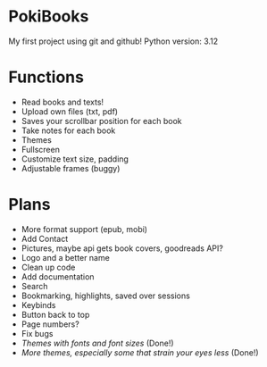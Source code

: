 # PokiBooks
My first project using git and github!
Python version: 3.12


# Functions
* Read books and texts!
* Upload own files (txt, pdf)
* Saves your scrollbar position for each book
* Take notes for each book 
* Themes
* Fullscreen
* Customize text size, padding
* Adjustable frames (buggy)

# Plans
* More format support (epub, mobi)
* Add Contact
* Pictures, maybe api gets book covers, goodreads API?
* Logo and a better name
* Clean up code
* Add documentation
* Search 
* Bookmarking, highlights, saved over sessions 
* Keybinds
* Button back to top
* Page numbers?
* Fix bugs
* *Themes with fonts and font sizes* (Done!)
* *More themes, especially some that strain your eyes less* (Done!)
